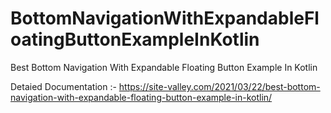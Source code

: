 # BottomNavigationWithExpandableFloatingButtonExampleInKotlin
Best Bottom Navigation With Expandable Floating Button Example In Kotlin

Detaied Documentation :- https://site-valley.com/2021/03/22/best-bottom-navigation-with-expandable-floating-button-example-in-kotlin/
